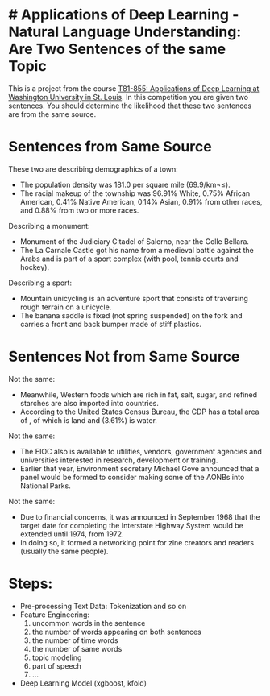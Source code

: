 # # Applications of Deep Learning - Natural Language Understanding: Are Two Sentences of the same Topic

This is a project from the course  [T81-855: Applications of Deep Learning at Washington University in St. Louis](https://sites.wustl.edu/jeffheaton/t81-558/). In this competition you are given two sentences. You should determine the likelihood that these two sentences are from the same source.

# Sentences from Same Source

These two are describing demographics of a town:

-   The population density was 181.0 per square mile (69.9/km¬≤).
-   The racial makeup of the township was 96.91% White, 0.75% African American, 0.41% Native American, 0.14% Asian, 0.91% from other races, and 0.88% from two or more races.

Describing a monument:

-   Monument of the Judiciary Citadel of Salerno, near the Colle Bellara.
-   The La Carnale Castle got his name from a medieval battle against the Arabs and is part of a sport complex (with pool, tennis courts and hockey).

Describing a sport:

-   Mountain unicycling is an adventure sport that consists of traversing rough terrain on a unicycle.
-   The banana saddle is fixed (not spring suspended) on the fork and carries a front and back bumper made of stiff plastics.
# Sentences Not from Same Source

Not the same:

-   Meanwhile, Western foods which are rich in fat, salt, sugar, and refined starches are also imported into countries.
-   According to the United States Census Bureau, the CDP has a total area of , of which is land and (3.61%) is water.

Not the same:

-   The EIOC also is available to utilities, vendors, government agencies and universities interested in research, development or training.
-   Earlier that year, Environment secretary Michael Gove announced that a panel would be formed to consider making some of the AONBs into National Parks.

Not the same:

-   Due to financial concerns, it was announced in September 1968 that the target date for completing the Interstate Highway System would be extended until 1974, from 1972.
-   In doing so, it formed a networking point for zine creators and readers (usually the same people).

# Steps:
- Pre-processing Text Data: Tokenization and so on
- Feature Engineering: 
	 1. uncommon words in the sentence
	 2. the number of words appearing on both sentences
	 3. the number of time words
	 4. the number of same words
	 5. topic modeling
	 6. part of speech
	 7. ...
- Deep Learning Model (xgboost, kfold)
